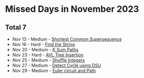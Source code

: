 # Missed Days in November 2023
## Total 7

* Nov 13 - Medium - [Shortest Common Supersequence](https://www.geeksforgeeks.org/problems/shortest-common-supersequence0322/1)
* Nov 16 - Hard - [Find the String](https://www.geeksforgeeks.org/problems/find-the-string/1)
* Nov 20 - Medium - [K Sum Paths](https://www.geeksforgeeks.org/problems/k-sum-paths/1)
* Nov 23 - Hard - [AVL Tree Insertion](https://www.geeksforgeeks.org/problems/avl-tree-insertion/1)
* Nov 25 - Medium - [Shuffle Integers](https://www.geeksforgeeks.org/problems/shuffle-integers2401/1)
* Nov 27 - Medium - [Detect Cycle using DSU](https://www.geeksforgeeks.org/problems/detect-cycle-using-dsu/1)
* Nov 29 - Medium - [Euler circuit and Path](https://www.geeksforgeeks.org/problems/euler-circuit-and-path/1)